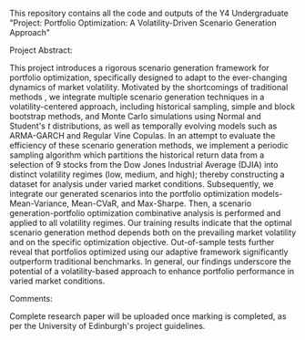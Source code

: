 This repository contains all the code and outputs of the Y4 Undergraduate "Project: Portfolio Optimization: A Volatility-Driven Scenario Generation Approach"

Project Abstract:

This project introduces a rigorous scenario generation framework for portfolio optimization, specifically designed to adapt to the ever-changing dynamics of market volatility. Motivated by the shortcomings of traditional methods , we integrate multiple scenario generation techniques in a volatility-centered approach, including historical sampling, simple and block bootstrap methods, and Monte Carlo simulations using Normal and Student's $t$ distributions, as well as temporally evolving models such as ARMA-GARCH and Regular Vine Copulas. In an attempt to evaluate the efficiency of these scenario generation methods, we implement a periodic sampling algorithm which partitions the historical return data from a selection of 9 stocks from the Dow Jones Industrial Average (DJIA) into distinct volatility regimes (low, medium, and high); thereby constructing a dataset for analysis under varied market conditions. Subsequently, we integrate our generated scenarios into the portfolio optimization models- Mean-Variance, Mean-CVaR, and Max-Sharpe. Then, a scenario generation-portfolio optimization combinative analysis is performed and applied to all volatility regimes. Our training results indicate that the optimal scenario generation method depends both on the prevailing market volatility and on the specific optimization objective. Out-of-sample tests further reveal that portfolios optimized using our adaptive framework significantly outperform traditional benchmarks. In general, our findings underscore the potential of a volatility-based approach to enhance portfolio performance in varied market conditions.

Comments:

Complete research paper will be uploaded once marking is completed, as per the University of Edinburgh's project guidelines.
